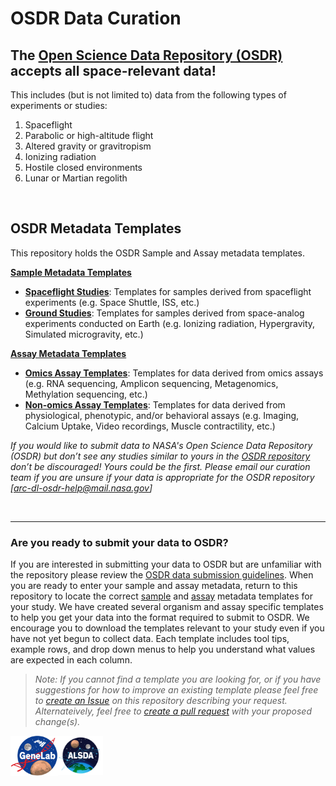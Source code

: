 # OSDR Data Curation
## The [Open Science Data Repository (OSDR)](https://osdr.nasa.gov/bio/repo/) accepts all space-relevant data!

This includes (but is not limited to) data from the following types of experiments or studies:

1. Spaceflight
2. Parabolic or high-altitude flight
3. Altered gravity or gravitropism
4. Ionizing radiation
5. Hostile closed environments
6. Lunar or Martian regolith

<br>

## OSDR Metadata Templates
This repository holds the OSDR Sample and Assay metadata templates. 

**[Sample Metadata Templates](Sample_Metadata_Templates)**
- **[Spaceflight Studies](Sample_Metadata_Templates/Spaceflight_Studies)**: Templates for samples derived from spaceflight experiments (e.g. Space Shuttle, ISS, etc.)
- **[Ground Studies](Sample_Metadata_Templates/Ground_Studies)**: Templates for samples derived from space-analog experiments conducted on Earth (e.g. Ionizing radiation, Hypergravity, Simulated microgravity, etc.)

**[Assay Metadata Templates](Assay_Templates)**
- **[Omics Assay Templates](Assay_Templates/Omics_Assay_Templates)**: Templates for data derived from omics assays (e.g. RNA sequencing, Amplicon sequencing, Metagenomics, Methylation sequencing, etc.)
- **[Non-omics Assay Templates](Assay_Templates/Non-omics_Assay_Templates)**: Templates for data derived from physiological, phenotypic, and/or behavioral assays (e.g. Imaging, Calcium Uptake, Video recordings, Muscle contractility, etc.)


*If you would like to submit data to NASA's Open Science Data Repository (OSDR) but don’t see any studies similar to yours in the [OSDR repository]((https://osdr.nasa.gov/bio/repo/)) don’t be discouraged! Yours could be the first. Please email our curation team if you are unsure if your data is appropriate for the OSDR repository [arc-dl-osdr-help@mail.nasa.gov]*

<br>

---

### Are you ready to submit your data to OSDR?

If you are interested in submitting your data to OSDR but are unfamiliar with the repository please review the [OSDR data submission guidelines](https://genelab.nasa.gov/guidelines-data-submission-osdr). When you are ready to enter your sample and assay metadata, return to this repository to locate the correct [sample](Sample_Metadata_Templates) and [assay](Assay_Templates) metadata templates for your study. We have created several organism and assay specific templates to help you get your data into the format required to submit to OSDR. We encourage you to download the templates relevant to your study even if you have not yet begun to collect data. Each template includes tool tips, example rows, and drop down menus to help you understand what values are expected in each column.

> *Note: If you cannot find a template you are looking for, or if you have suggestions for how to improve an existing template please feel free to [create an Issue](https://docs.github.com/en/issues/tracking-your-work-with-issues/creating-an-issue) on this repository describing your request. Alternateively, feel free to [create a pull request](https://docs.github.com/en/pull-requests/collaborating-with-pull-requests/proposing-changes-to-your-work-with-pull-requests/creating-a-pull-request) with your proposed change(s).*

<img width="76" src="images/NASA_GeneLab_logo-2019.png" align="left" alt=""/>
<img width="72" src="images/ALSDA_logo.png" align="left" alt=""/>


